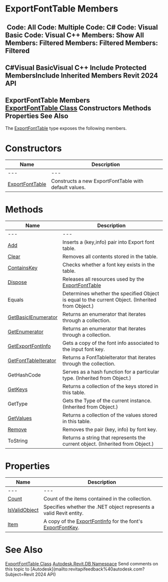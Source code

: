 # ExportFontTable Members

﻿
 Code: All Code: Multiple Code: C# Code: Visual Basic Code: Visual C++  Members: Show All Members: Filtered Members: Filtered Members: Filtered   
---  
C#Visual BasicVisual C++
Include Protected MembersInclude Inherited Members
Revit 2024 API  
---  
ExportFontTable Members  
[ExportFontTable Class](b3b4f237-f7f3-ced4-be3d-721f7ac05832.md "ExportFontTable Class") Constructors Methods Properties See Also  
---  
The [ExportFontTable](b3b4f237-f7f3-ced4-be3d-721f7ac05832.md "ExportFontTable Class") type exposes the following members.
# Constructors
| Name | Description |
| --- | --- |
| --- | --- | --- |
| [ExportFontTable](2c910840-a1d4-1ef3-ed95-50c3778c71e8.md "ExportFontTable Constructor") | Constructs a new ExportFontTable with default values. |

# Methods
| Name | Description |
| --- | --- |
| --- | --- | --- |
| [Add](b60b8eea-4b07-f39a-53c5-6bdb8491df02.md "Add Method") | Inserts a (key,info) pair into Export font table. |
| [Clear](87e2b7d1-c42c-8c24-fdd2-21ee5f757800.md "Clear Method") | Removes all contents stored in the table. |
| [ContainsKey](45137da1-46e2-e0a1-5eaf-e8ad58d18940.md "ContainsKey Method") | Checks whether a font key exists in the table. |
| [Dispose](473351c4-e527-8550-1da9-fd4a6288cf51.md "Dispose Method") | Releases all resources used by the [ExportFontTable](b3b4f237-f7f3-ced4-be3d-721f7ac05832.md "ExportFontTable Class") |
| Equals | Determines whether the specified Object is equal to the current Object. (Inherited from Object.) |
| [GetBasicIEnumerator](6a8e652f-883c-e09b-42eb-ef672356d951.md "GetBasicIEnumerator Method") | Returns an enumerator that iterates through a collection. |
| [GetEnumerator](2e33c911-e7a0-b797-00e5-16b8a3747903.md "GetEnumerator Method") | Returns an enumerator that iterates through a collection. |
| [GetExportFontInfo](fd36a0ee-28b7-9521-c90d-3b27f8e0bec0.md "GetExportFontInfo Method") | Gets a copy of the font info associated to the input font key. |
| [GetFontTableIterator](306f098d-8847-c938-ccb0-f941d233d252.md "GetFontTableIterator Method") | Returns a FontTableIterator that iterates through the collection. |
| GetHashCode | Serves as a hash function for a particular type.  (Inherited from Object.) |
| [GetKeys](9dae03bf-c7d8-a10b-329d-f6fb01c23d30.md "GetKeys Method") | Returns a collection of the keys stored in this table. |
| GetType | Gets the Type of the current instance. (Inherited from Object.) |
| [GetValues](d469e2a4-dc15-61e6-4af4-17b6010b093b.md "GetValues Method") | Returns a collection of the values stored in this table. |
| [Remove](c0b78086-76f6-5e40-1f92-23da17c7a324.md "Remove Method") | Removes the pair (key, info) by font key. |
| ToString | Returns a string that represents the current object. (Inherited from Object.) |

# Properties
| Name | Description |
| --- | --- |
| --- | --- | --- |
| [Count](8ab1d483-e1a8-3e79-a6ed-efa00a44b3b7.md "Count Property") | Count of the items contained in the collection. |
| [IsValidObject](e8a68a46-a01e-fbfd-27eb-4a322e6c67d6.md "IsValidObject Property") | Specifies whether the .NET object represents a valid Revit entity. |
| [Item](ee978923-d6f9-3e7a-98f3-e4f52fae2c94.md "Item Property") | A copy of the [ExportFontInfo](c3dc100c-0e4d-419d-5cbd-1d59f149490c.md "ExportFontInfo Class") for the font's [ExportFontKey](bd33456d-7898-f32c-312e-b94af14c0007.md "ExportFontKey Class"). |

# See Also
[ExportFontTable Class](b3b4f237-f7f3-ced4-be3d-721f7ac05832.md "ExportFontTable Class")
[Autodesk.Revit.DB Namespace](87546ba7-461b-c646-cbb1-2cb8f5bff8b2.md "Autodesk.Revit.DB Namespace")
Send comments on this topic to [Autodesk](mailto:revitapifeedback%40autodesk.com?Subject=Revit 2024 API)